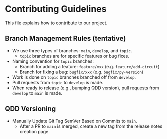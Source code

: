 # Contributing Guidelines

This file explains how to contribute to our project.

## Branch Management Rules (tentative)

- We use three types of branches: `main`, `develop`, and `topic`.
  - `topic` branches are for specific features or bug fixes.
- Naming convention for `topic` branches:
  - Branch for adding a feature: `feature/xxx` (e.g. `feature/add-circuit`)
  - Branch for fixing a bug: `bugfix/xxx` (e.g. `bugfix/py-version`)
- Work is done on `topic` branches branched off from `develop`.
- Pull requests from `topic` to `develop` is made.
- When ready to release (e.g., bumping QDD version), pull requests from `develop` to `main` is made.

## QDD Versioning

- Manually Update Git Tag SemVer Based on Commits to `main`.
  - After a PR to `main` is merged, create a new tag from the release notes creation page.

